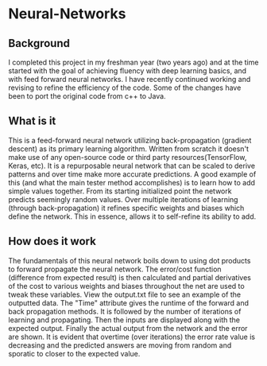 # Neural-Networks

## Background
I completed this project in my freshman year (two years ago) and at the time started with the goal of achieving fluency with deep learning basics, and with feed forward neural networks. I have recently continued working and revising to refine the efficiency of the code. Some of the changes have been to port the original code from c++ to Java.

## What is it
This is a feed-forward neural network utilizing back-propagation (gradient descent) as its primary learning algorithm. Written from scratch it doesn't make use of any open-source code or third party resources(TensorFlow, Keras, etc). 
It is a repurposable neural network that can be scaled to derive patterns and over time make more accurate predictions. A good example of this (and what the main tester method accomplishes) is to learn how to add simple values together. From its starting initialized point the network predicts seemingly random values. Over multiple iterations of learning (through back-propagation) it refines specific weights and biases which define the network. This in essence, allows it to self-refine its ability to add. 

## How does it work
The fundamentals of this neural network boils down to using dot products to forward propagate the neural network. The error/cost function (difference from expected result) is then calculated and partial derivatives of the cost to various weights and biases throughout the net are used to tweak these variables. 
View the output.txt file to see an example of the outputted data. The "Time" attribute gives the runtime of the forward and back propagation methods. It is followed by the number of iterations of learning and propagating. Then the inputs are displayed along with the expected output. Finally the actual output from the network and the error are shown. 
It is evident that overtime (over iterations) the error rate value is decreasing and the predicted answers are moving from random and sporatic to closer to the expected value.
